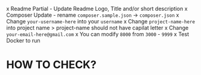 x Readme Partial - Update Readme Logo, Title and/or short description
x Composer Update - rename `composer.sample.json` -> `composer.json`
    x Change `your-username-here` into your `username`
    x Change `project-name-here` into project name
        > project-name should not have capilat letter
    x Change `your-email-here@gmail.com`
    x You can modify `8000` from `3000` - `9999`
x Test Docker to run

# HOW TO CHECK?